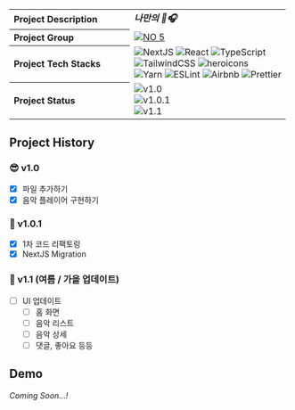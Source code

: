 <img src="https://capsule-render.vercel.app/api?section=header&type=waving&height=300&text=My%20Audo%20Player&color=gradient&fontSize=90&customColorList=0,2,2,5,30" alt="" />
<table>
  <tbody>
    <tr>
      <th align="left" width="200">Project Description</th>
      <td><strong><i>나만의 🎵🎧</i></strong></td>
    </tr>
    <tr>
      <th align="left" width="200">Project Group</th>
      <td>
        <a href="https://github.com/akffkdahffkdgo77/my-toy-projects">
          <img src="https://img.shields.io/badge/NO%205-My%20Toy%20Projects-blue?style=flat" alt="NO 5" />
        </a>
      </td>
    </tr>
    <tr>
      <th align="left" width="200">Project Tech Stacks</th>
      <td>
        <div>
          <img src="https://img.shields.io/badge/Next-black?style=flat&logo=next.js&logoColor=white" alt="NextJS" />
          <img src="https://img.shields.io/badge/react-%2320232a.svg?style=flat&logo=react&logoColor=%2361DAFB" alt="React" />
          <img src="https://img.shields.io/badge/typescript-%23007ACC.svg?style=flat&logo=typescript&logoColor=white" alt="TypeScript" />
          <br/>
          <img src="https://img.shields.io/badge/tailwindcss-%2338B2AC.svg?style=flat&logo=tailwind-css&logoColor=white" alt="TailwindCSS" />
          <img src="https://img.shields.io/badge/-heroicons-8B5CF6?style=flat" alt="heroicons" />
          <br/>
          <img src="https://img.shields.io/badge/yarn-%232C8EBB.svg?style=flat&logo=yarn&logoColor=white" alt="Yarn" />
          <img src="https://img.shields.io/badge/ESLint-4B3263?style=flat&logo=eslint&logoColor=white" alt="ESLint" />
          <img src="https://img.shields.io/badge/Airbnb-%23ff5a5f.svg?style=flat&logo=Airbnb&logoColor=white" alt="Airbnb" />
          <img src="https://img.shields.io/badge/prettier-1A2C34?style=flat&logo=prettier&logoColor=F7BA3E" alt="Prettier" />
        </div>
      </td>
    </tr>
    <tr>
      <th align="left" width="200">Project Status</th>
      <td>
        <img src="https://img.shields.io/badge/v1.0-2022--10--24%20~%202022--11--30-ffe5ec?style=flat" alt="v1.0" />
        <br/>
        <img src="https://img.shields.io/badge/v1.0.1-2023--06%20~%202023--07-ffc2d1?style=flat" alt="v1.0.1" />
        <br/>
        <img src="https://img.shields.io/badge/Coming Soon v1.1-2023-ffa0b7?style=flat" alt="v1.1" />
      </td>
    </tr>
  </tbody>
</table>

## Project History

### 😎 v1.0

-   [x] 파일 추가하기
-   [x] 음악 플레이어 구현하기

### 🚀 v1.0.1

-   [x] 1차 코드 리팩토링
-   [x] NextJS Migration

### 🔮 v1.1 (여름 / 가을 업데이트)

-   [ ] UI 업데이트
    -   [ ] 홈 화면
    -   [ ] 음악 리스트
    -   [ ] 음악 상세
    -   [ ] 댓글, 좋아요 등등

## Demo

_Coming Soon...!_
